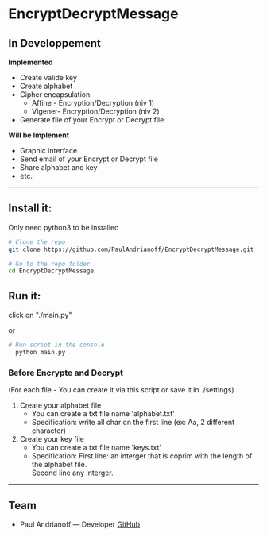 # EncryptDecryptMessage

## In Developpement
__Implemented__
- Create valide key
- Create alphabet
- Cipher encapsulation:
	- Affine - Encryption/Decryption (niv 1)
	- Vigener- Encryption/Decryption (niv 2)
- Generate file of your Encrypt or Decrypt file

__Will be Implement__
- Graphic interface
- Send email of your Encrypt or Decrypt file
- Share alphabet and key
- etc.
---

## Install it:
Only need python3 to be installed
```sh
# Clone the repo
git clone https://github.com/PaulAndrianoff/EncryptDecryptMessage.git

# Go to the repo folder
cd EncryptDecryptMessage
```
## Run it:
click on "./main.py"

or
```sh
# Run script in the console
  python main.py
```

### Before Encrypte and Decrypt
(For each file - You can create it via this script or save it in ./settings)
1. Create your alphabet file
	- You can create a txt file name 'alphabet.txt'
	- Specification: write all char on the first line (ex: Aa, 2 different character)
2. Create your key file
	- You can create a txt file name 'keys.txt'
	- Specification: First line: an interger that is coprim with the length of the alphabet file.<br/>
	Second line any interger.

---
## Team
* Paul Andrianoff — Developer [GitHub](https://github.com/PaulAndrianoff)
